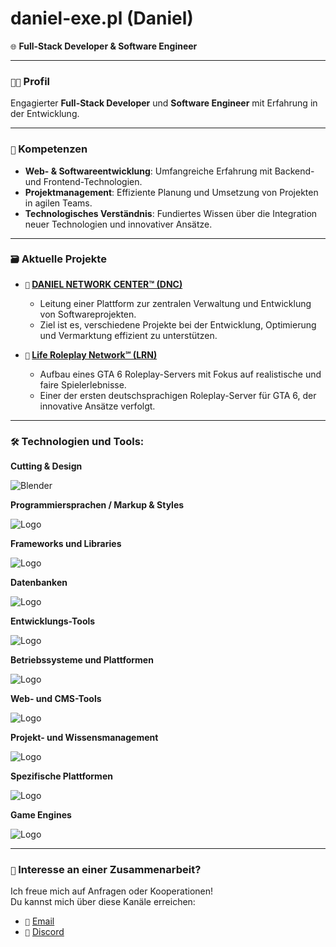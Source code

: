 # daniel-exe.pl (Daniel)
` 🌐 ` **Full-Stack Developer & Software Engineer**

---

### ` 👨‍💻 ` Profil
Engagierter **Full-Stack Developer** und **Software Engineer** mit Erfahrung in der Entwicklung.

---

### ` 🚀 ` Kompetenzen
- **Web- & Softwareentwicklung**: Umfangreiche Erfahrung mit Backend- und Frontend-Technologien.
- **Projektmanagement**: Effiziente Planung und Umsetzung von Projekten in agilen Teams.
- **Technologisches Verständnis**: Fundiertes Wissen über die Integration neuer Technologien und innovativer Ansätze.

---

### ` 🗃️ ` Aktuelle Projekte
- **` 📂 ` [DANIEL NETWORK CENTER™ (DNC)](https://github.com/DANIEL-NETWORK-CENTER/)**  
  - Leitung einer Plattform zur zentralen Verwaltung und Entwicklung von Softwareprojekten.
  - Ziel ist es, verschiedene Projekte bei der Entwicklung, Optimierung und Vermarktung effizient zu unterstützen.

- **` 📂 ` [Life Roleplay Network℠ (LRN)](https://github.com/Life-Roleplay-Network)**  
  - Aufbau eines GTA 6 Roleplay-Servers mit Fokus auf realistische und faire Spielerlebnisse.
  - Einer der ersten deutschsprachigen Roleplay-Server für GTA 6, der innovative Ansätze verfolgt.

---

### ` 🛠️ ` Technologien und Tools:

**Cutting & Design**

![Blender](https://skillicons.dev/icons?i=ps,ae,pr,au,ai,figma)

**Programmiersprachen / Markup & Styles**

![Logo](https://skillicons.dev/icons?i=css,html,js,ts,python,lua)

**Frameworks und Libraries**

![Logo](https://skillicons.dev/icons?i=react,prisma,nextjs,nodejs,expressjs,discordjs,bots)

**Datenbanken**

![Logo](https://skillicons.dev/icons?i=postgresql,mysql,mongodb,sqlite)

**Entwicklungs-Tools**

![Logo](https://skillicons.dev/icons?i=git,bash,npm,visualstudio,vscode,pycharm,idea)

**Betriebssysteme und Plattformen**

![Logo](https://skillicons.dev/icons?i=nginx,debian,docker,windows)

**Web- und CMS-Tools**

![Logo](https://skillicons.dev/icons?i=wordpress)

**Projekt- und Wissensmanagement**

![Logo](https://skillicons.dev/icons?i=notion,stackoverflow)

**Spezifische Plattformen**

![Logo](https://skillicons.dev/icons?i=github,discord)

**Game Engines**

![Logo](https://skillicons.dev/icons?i=unreal)

---

### ` 🤝 ` Interesse an einer Zusammenarbeit?
Ich freue mich auf Anfragen oder Kooperationen!  
Du kannst mich über diese Kanäle erreichen:  
- ` 📧 ` [Email](mailto:contact@danielnetworkcenter.com)  
- ` 💬 ` [Discord](http://discord.danielnetworkcenter.com)

